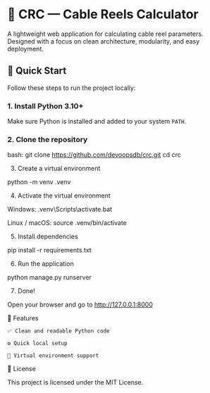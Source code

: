 # 🧩 CRC — Cable Reels Calculator

A lightweight web application for calculating cable reel parameters.  
Designed with a focus on clean architecture, modularity, and easy deployment.

## 🚀 Quick Start

Follow these steps to run the project locally:

### 1. Install Python 3.10+

Make sure Python is installed and added to your system `PATH`.

### 2. Clone the repository

bash:
git clone https://github.com/devoopsdb/crc.git
cd crc

3. Create a virtual environment

python -m venv .venv

4. Activate the virtual environment

Windows:
.venv\Scripts\activate.bat

Linux / macOS:
source .venv/bin/activate

5. Install dependencies

pip install -r requirements.txt

6. Run the application

python manage.py runserver

7. Done!

Open your browser and go to http://127.0.0.1:8000


🧠 Features

    ✅ Clean and readable Python code

    ⚙️ Quick local setup

    🌱 Virtual environment support

📜 License

This project is licensed under the MIT License.
